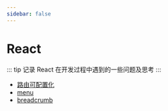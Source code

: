 ```yaml
---
sidebar: false
---
```


# React

::: tip
记录 React 在开发过程中遇到的一些问题及思考
:::

- [路由可配置化](/react/router.md)
- [menu](/react/menu.md)
- [breadcrumb](/react/breadcrumb.md)
